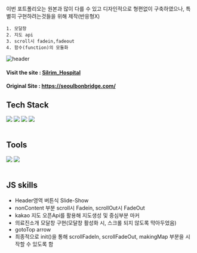 이번 포트폴리오는 원본과 많이 다를 수 있고 디자인적으로 형편없이 구축하였으나, 특별히 구현하려는것들을 위해 제작(반응형X)

    1. 모달창
    2. 지도 api
    3. scroll시 fadein,fadeout
    4. 함수(function)의 모듈화
    
    
![header](https://capsule-render.vercel.app/api?type=Egg&color=auto&height=300&section=header&text=Silrim-%20Hospital&fontSize=90)

#### Visit the site : [Silrim_Hospital](https://rudmoon.github.io/Silrim_Hospital/)

#### Original Site : https://seoulbonbridge.com/

## Tech Stack
<div>
 <img src="https://img.shields.io/badge/HTML5-orange?style=flat&logo=HTML5&logoColor=white"/>
 <img src="https://img.shields.io/badge/CSS3-blue?style=flat&logo=CSS3&logoColor=white"/>
 <img src="https://img.shields.io/badge/JavaScript-yellow?style=flat&logo=JavaScript&logoColor=white"/>
 <img src="https://img.shields.io/badge/API-green?style=flat&logo=JavaScript&logoColor=white"/>
</div>
</br>

## Tools
<div>
 <img src="https://img.shields.io/badge/Visual Studio Code-skyblue?style=flat&logo=Visual Studio Code&logoColor=white"/>
 <img src="https://img.shields.io/badge/GitHub-black?style=flat&logo=GitHub&logoColor=white"/>
</div>
</br>

## JS skills
* Header영역 버튼식 Slide-Show
* nonContent 부분 scroll시 Fadein, scrollOut시 FadeOut
* kakao 지도 오픈Api를 활용해 지도생성 및 중심부분 마커
* 의료진소개 모달창 구현(모달창 활성화 시, 스크롤 되지 않도록 막아두었음)
* gotoTop arrow
* 최종적으로 init()을 통해 scrollFadeIn, scrollFadeOut, makingMap 부분을 시작할 수 있도록 함

